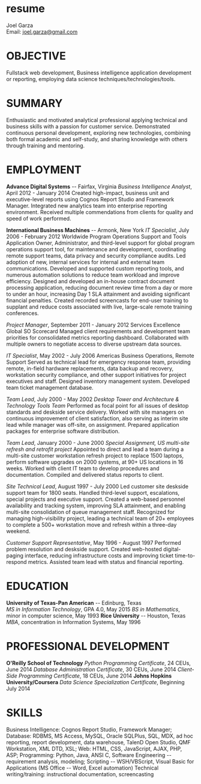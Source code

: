 # resume

Joel Garza  
Email: joel.garza@gmail.com

# OBJECTIVE
Fullstack web development, Business intelligence application development or reporting,  employing data science techniques/technologies/tools.

# SUMMARY
Enthusiastic and motivated analytical professional applying technical and business skills with a passion for customer service. Demonstrated continuous personal development, exploring new technologies, combining both formal academic and self-study, and sharing knowledge with others through training and mentoring.

# EMPLOYMENT
**Advance Digital Systems** -- Fairfax, Virginia
_Business Intelligence Analyst_, April 2012 - January 2014
Created high-impact, business unit and executive-level reports using Cognos Report Studio and Framework Manager. Integrated new analytics team into enterprise reporting environment. Received multiple commendations from clients for quality and speed of work performed.

**International Business Machines** -- Armonk, New York
_IT Specialist_, July 2006 - February 2012
Worldwide Program Operations Support and Tools
Application Owner, Administrator, and third-level support for global program operations support tool, for maintenance and development, coordinating remote support teams, data privacy and security compliance audits. Led adoption of new, internal services for internal and external team communications. Developed and supported custom reporting tools, and numerous automation solutions to reduce team workload and improve efficiency. Designed and developed an in-house contract document processing application, reducing document review time from a day  or more to under an hour, increasing Day 1 SLA attainment and avoiding significant financial penalties. Created recorded screencasts for end-user training to supplant and reduce costs associated with live, large-scale remote training conferences.

_Project Manager_, September 2011 - January 2012
Services Excellence Global SO Scorecard
Managed client requirements and development team priorities for consolidated metrics reporting dashboard. Collaborated with multiple owners to negotiate access to diverse upstream data sources.

_IT Specialist_, May 2002 - July 2006
Americas Business Operations, Remote Support
Served as technical lead for emergency response team, providing remote, in-field hardware replacements, data backup and recovery, workstation security compliance, and other support initiatives for project executives and staff. Designed inventory management system. Developed team ticket management database.

_Team Lead_, July 2000 - May 2002
_Desktop Tower and Architecture & Technology Tools Team_
Performed as focal point for all issues of desktop standards and deskside service delivery. Worked with site managers on continuous improvement of client satisfaction, also serving as interim site lead while manager was off-site, on assignment. Prepared application packages for enterprise software distribution.

_Team Lead_, January 2000 - June 2000
_Special Assignment, US multi-site refresh and retrofit project_
Appointed to direct and lead a team during a multi-site customer workstation refresh project to replace 1500 laptops, perform software upgrades on 2000 systems, at 90+ US locations in 16 weeks. Worked with client IT team to develop procedures and documentation. Compiled and delivered status reports to client.

_Site Technical Lead_, August 1997 - July 2000
Led customer site deskside support team for 1800 seats. Handled third-level support, escalations, special projects and executive support. Created a web-based personnel availability and tracking system, improving SLA attainment, and enabling multi-site consolidation of queue management staff. Recognized for managing high-visibility project, leading a technical team of 20+ employees to complete a 500+ workstation move and refresh within a three-day weekend.

_Customer Support Representative_, May 1996 - August 1997
Performed problem resolution and deskside support. Created web-hosted digital-paging interface, reducing infrastructure costs and improving ticket time-to-respond metrics. Assisted team lead with status and financial reporting.

# EDUCATION
**University of Texas-Pan American** -- Edinburg, Texas  
_MS in Information Technology_, GPA 4.0, May 2015
_BS in Mathematics_, minor in computer science, May 1993
**Rice University** -- Houston, Texas   
_MBA_, concentration in Information Systems, May 1996

# PROFESSIONAL DEVELOPMENT
**O'Reilly School of Technology**
_Python Programming Certificate_, 24 CEUs, June 2014
_Database Administration Certificate_, 30 CEUs, June 2014
_Client-Side Programming Certificate_, 18 CEUs, June 2014
**Johns Hopkins University/Coursera**
_Data Science Specialization Certificate_, Beginning July 2014

# SKILLS
Business Intelligence: Cognos Report Studio, Framework Manager; Database: RDBMS, MS Access, MySQL, Oracle SQLPlus, SQL, MDX, ad hoc reporting, report development, data warehouse, TalenD Open Studio, QMF Workstation, XML DTD, XSL;
Web: HTML, CSS, JavaScript, AJAX, PHP, ASP;
Programming: Python, Java, ANSI C, Software Engineering -- requirement analysis, modeling; Scripting -- WSH/VBScript, Visual Basic for Applications (MS Office -- Word, Excel automation)
Technical writing/training: instructional documentation, screencasting
